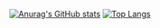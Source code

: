 [![Anurag's GitHub stats](https://github-readme-stats.vercel.app/api?username=mai-ke-rao )](https://github.com/anuraghazra/github-readme-stats)
[![Top Langs](https://github-readme-stats.vercel.app/api/top-langs/?username=mai-ke-rao)](https://github.com/anuraghazra/github-readme-stats)
